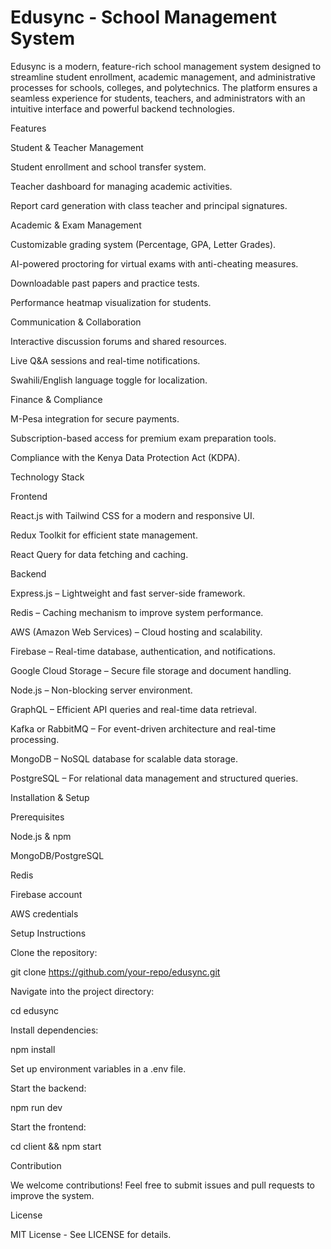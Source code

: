 # Edusync - School Management System

Edusync is a modern, feature-rich school management system designed to streamline student enrollment, academic management, and administrative processes for schools, colleges, and polytechnics. The platform ensures a seamless experience for students, teachers, and administrators with an intuitive interface and powerful backend technologies.

Features

Student & Teacher Management

Student enrollment and school transfer system.

Teacher dashboard for managing academic activities.

Report card generation with class teacher and principal signatures.

Academic & Exam Management

Customizable grading system (Percentage, GPA, Letter Grades).

AI-powered proctoring for virtual exams with anti-cheating measures.

Downloadable past papers and practice tests.

Performance heatmap visualization for students.

Communication & Collaboration

Interactive discussion forums and shared resources.

Live Q&A sessions and real-time notifications.

Swahili/English language toggle for localization.

Finance & Compliance

M-Pesa integration for secure payments.

Subscription-based access for premium exam preparation tools.

Compliance with the Kenya Data Protection Act (KDPA).

Technology Stack

Frontend

React.js with Tailwind CSS for a modern and responsive UI.

Redux Toolkit for efficient state management.

React Query for data fetching and caching.

Backend

Express.js – Lightweight and fast server-side framework.

Redis – Caching mechanism to improve system performance.

AWS (Amazon Web Services) – Cloud hosting and scalability.

Firebase – Real-time database, authentication, and notifications.

Google Cloud Storage – Secure file storage and document handling.

Node.js – Non-blocking server environment.

GraphQL – Efficient API queries and real-time data retrieval.

Kafka or RabbitMQ – For event-driven architecture and real-time processing.

MongoDB – NoSQL database for scalable data storage.

PostgreSQL – For relational data management and structured queries.

Installation & Setup

Prerequisites

Node.js & npm

MongoDB/PostgreSQL

Redis

Firebase account

AWS credentials

Setup Instructions

Clone the repository:

git clone https://github.com/your-repo/edusync.git

Navigate into the project directory:

cd edusync

Install dependencies:

npm install

Set up environment variables in a .env file.

Start the backend:

npm run dev

Start the frontend:

cd client && npm start

Contribution

We welcome contributions! Feel free to submit issues and pull requests to improve the system.

License

MIT License - See LICENSE for details.
